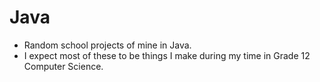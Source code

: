Java
====

* Random school projects of mine in Java.
* I expect most of these to be things I make during my time in Grade 12 Computer Science.
